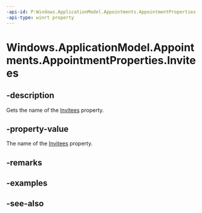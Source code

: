 ```yaml
---
-api-id: P:Windows.ApplicationModel.Appointments.AppointmentProperties.Invitees
-api-type: winrt property
---
```


<!-- Property syntax
public string Invitees { get; }
-->

# Windows.ApplicationModel.Appointments.AppointmentProperties.Invitees

## -description
Gets the name of the [Invitees](appointment_invitees.md) property.

## -property-value
The name of the [Invitees](appointment_invitees.md) property.

## -remarks

## -examples

## -see-also
